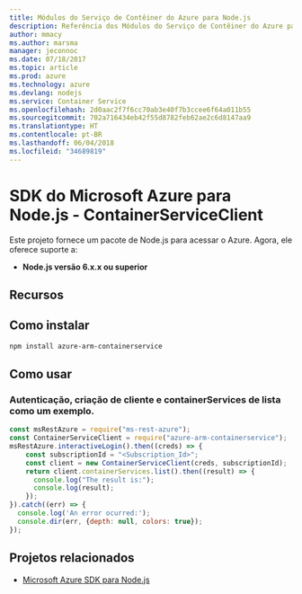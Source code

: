 ```yaml
---
title: Módulos do Serviço de Contêiner do Azure para Node.js
description: Referência dos Módulos do Serviço de Contêiner do Azure para Node.js
author: mmacy
ms.author: marsma
manager: jeconnoc
ms.date: 07/18/2017
ms.topic: article
ms.prod: azure
ms.technology: azure
ms.devlang: nodejs
ms.service: Container Service
ms.openlocfilehash: 2d0aac2f7f6cc70ab3e40f7b3ccee6f64a011b55
ms.sourcegitcommit: 702a716434eb42f55d8782feb62ae2c6d8147aa9
ms.translationtype: HT
ms.contentlocale: pt-BR
ms.lasthandoff: 06/04/2018
ms.locfileid: "34689819"
---
```

# <a name="microsoft-azure-sdk-for-nodejs---containerserviceclient"></a>SDK do Microsoft Azure para Node.js - ContainerServiceClient
Este projeto fornece um pacote de Node.js para acessar o Azure. Agora, ele oferece suporte a:
- **Node.js versão 6.x.x ou superior**

## <a name="features"></a>Recursos


## <a name="how-to-install"></a>Como instalar

```bash
npm install azure-arm-containerservice
```

## <a name="how-to-use"></a>Como usar

### <a name="authentication-client-creation-and-list-containerservices-as-an-example"></a>Autenticação, criação de cliente e containerServices de lista como um exemplo.

```javascript
const msRestAzure = require("ms-rest-azure");
const ContainerServiceClient = require("azure-arm-containerservice");
msRestAzure.interactiveLogin().then((creds) => {
    const subscriptionId = "<Subscription_Id>";
    const client = new ContainerServiceClient(creds, subscriptionId);
    return client.containerServices.list().then((result) => {
      console.log("The result is:");
      console.log(result);
    });
}).catch((err) => {
  console.log('An error ocurred:');
  console.dir(err, {depth: null, colors: true});
});
```

## <a name="related-projects"></a>Projetos relacionados

- [Microsoft Azure SDK para Node.js](https://github.com/Azure/azure-sdk-for-node)